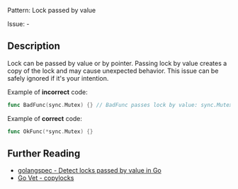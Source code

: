 Pattern: Lock passed by value

Issue: -

## Description

Lock can be passed by value or by pointer. Passing lock by value creates a copy of the lock and may cause unexpected behavior. This issue can be safely ignored if it's your intention.


Example of **incorrect** code:

```go
func BadFunc(sync.Mutex) {} // BadFunc passes lock by value: sync.Mutex
```

Example of **correct** code:

```go
func OkFunc(*sync.Mutex) {}
```

## Further Reading

* [golangspec - Detect locks passed by value in Go](https://medium.com/golangspec/detect-locks-passed-by-value-in-go-efb4ac9a3f2b)
* [Go Vet - copylocks](https://golang.org/cmd/vet/#hdr-Copying_locks)
